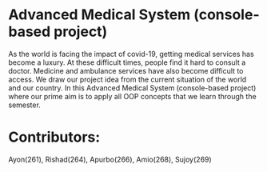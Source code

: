 # Advanced Medical System (console-based project)
As the world is facing the impact of covid-19, getting medical services has become a luxury. At these difficult times, people find it hard to consult a doctor. Medicine and ambulance services have also become difficult to access. We draw our project idea from the current situation of the world and our country. In this Advanced Medical System (console-based project) where our prime aim is to apply all OOP concepts that we learn through the semester.

# Contributors:
Ayon(261), Rishad(264), Apurbo(266), Amio(268), Sujoy(269)
